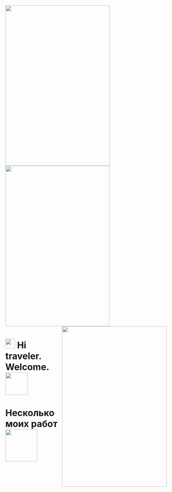 <!-- Взять гифки с другого сайта -->
<div id="header">
    <img id="img_1" src="https://media.giphy.com/media/N3yLGQ1oMYfGU/giphy.gif" width="326" height="500" align="left"/>
    <img id="img_2" src="https://media.giphy.com/media/1yld7nW3oQ2IyRubUm/giphy.gif" width="325" height="500" align="center"/>
    <img id="img_3" src="https://media.giphy.com/media/bB3FrjpQ3w8ms/giphy.gif" width="327" height="500" align="right"/>
</div>

<h1>
    <img src="https://media.giphy.com/media/1347t0cCJWlsnC/giphy.gif" height="30"/>
    Hi traveler. Welcome.
    <img src="https://media.giphy.com/media/5xtDarqiAfN6mqPwdyw/giphy.gif" height="70"/>
</h1>

<body>
    <div>
        <h1>Несколько моих работ 
        <img id="img_3" src="https://media.giphy.com/media/xT9DPvFR1w7gdhurvi/giphy.gif" width="100" height="100" align="center"/>
        </h1>   
    </div>


    
</body>




